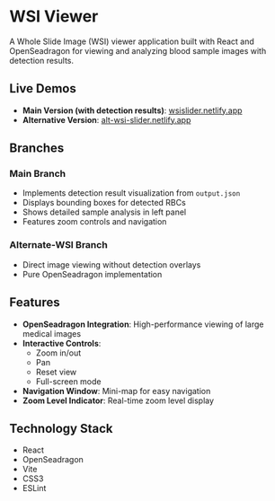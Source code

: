 # WSI Viewer

A Whole Slide Image (WSI) viewer application built with React and OpenSeadragon for viewing and analyzing blood sample images with detection results.

## Live Demos

- **Main Version (with detection results)**: [wsislider.netlify.app](https://wsislider.netlify.app/)
- **Alternative Version**: [alt-wsi-slider.netlify.app](https://alt-wsi-slider.netlify.app/)

## Branches

### Main Branch
- Implements detection result visualization from `output.json`
- Displays bounding boxes for detected RBCs
- Shows detailed sample analysis in left panel
- Features zoom controls and navigation

### Alternate-WSI Branch
- Direct image viewing without detection overlays
- Pure OpenSeadragon implementation

## Features

- **OpenSeadragon Integration**: High-performance viewing of large medical images
- **Interactive Controls**: 
  - Zoom in/out
  - Pan
  - Reset view
  - Full-screen mode
- **Navigation Window**: Mini-map for easy navigation
- **Zoom Level Indicator**: Real-time zoom level display

## Technology Stack

- React
- OpenSeadragon
- Vite
- CSS3
- ESLint
